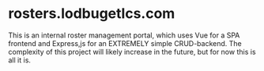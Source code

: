# rosters.lodbugetlcs.com

This is an internal roster management portal, which uses Vue for a SPA frontend and Express,js for an EXTREMELY simple CRUD-backend. The complexity of this project will likely increase in the future, but for now this is all it is.
